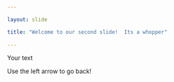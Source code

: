 ```yaml
---

layout: slide

title: "Welcome to our second slide!  Its a whopper"
	
---
```

	
Your text
	
Use the left arrow to go back!

